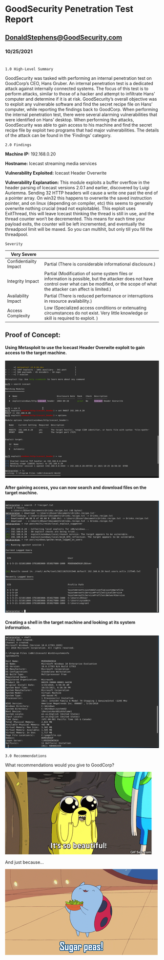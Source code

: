 
# GoodSecurity Penetration Test Report 

## DonaldStephens@GoodSecurity.com

### 10/25/2021
#


    1.0 High-Level Summary

GoodSecurity was tasked with performing an internal penetration test on GoodCorp’s CEO, Hans Gruber. An internal penetration test is a dedicated attack against internally connected systems. The focus of this test is to perform attacks, similar to those of a hacker and attempt to infiltrate Hans’ computer and determine if it is at risk. GoodSecurity’s overall objective was to exploit any vulnerable software and find the secret recipe file on Hans’ computer, while reporting the findings back to GoodCorp.
When performing the internal penetration test, there were several alarming vulnerabilities that were
identified on Hans’ desktop. When performing the attacks, GoodSecurity was able to gain access to his machine and find the secret recipe file by exploit two programs that had major vulnerabilities. The details of the attack can be found in the ‘Findings’ category.

    2.0 Findings

**Machine IP:** 192.168.0.20

**Hostname:** Icecast streaming media services

**Vulnerability Exploited:** Icecast Header Overwrite

**Vulnerability Explanation:** This module exploits a buffer overflow in the header parsing of Icecast versions 2.0.1 and earlier, discovered by Luigi Auriemma. Sending 32 HTTP headers will cause a write one past the end of a pointer array. On win32 this happens to overwrite the saved instruction pointer, and on linux (depending on compiler, etc) this seems to generally overwrite nothing crucial (read not exploitable). This exploit uses ExitThread, this will leave Icecast thinking the thread is still in use, and the thread counter won’t be decremented. This means for each time your payload exits, the counter will be left incremented, and eventually the threadpool limit will be maxed. So you can multihit, but only till you fill the threadpool. 

    Severity

|**Very Severe**| |
|-----------|--|
|Confidentiality Impact|Partial (There is considerable informational disclosure.)|
|Integrity Impact|Partial (Modification of some system files or information is possible, but the attacker does not have control over what can be modified, or the scope of what the attacker can affect is limited.)|
|Availability Impact|Partial (There is reduced performance or interruptions in resource availability.)|
|Access Complexity|Low (Specialized access conditions or extenuating circumstances do not exist. Very little knowledge or skill is required to exploit. )|

## Proof of Concept:

#### Using Metasploit to use the Icecast Header Overwite exploit to gain access to the target machine.
![meta](https://github.com/dsteves28/CyberSecurity-Bootcamp/blob/main/17.%20Penetration%20Testing%202/Metasploit.PNG)

#### After gaining access, you can now search and download files on the target machine.
![meterpreter](https://github.com/dsteves28/CyberSecurity-Bootcamp/blob/main/17.%20Penetration%20Testing%202/meterpreter.PNG)

#### Creating a shell in the target machine and looking at its system information.
![shell](https://github.com/dsteves28/CyberSecurity-Bootcamp/blob/main/17.%20Penetration%20Testing%202/shell.PNG)


    3.0 Recommendations

What recommendations would you give to GoodCorp?



![beautiful](https://github.com/dsteves28/CyberSecurity-Bootcamp/blob/main/17.%20Penetration%20Testing%202/beautiful.gif)

And just because...

![sugerpeas](https://github.com/dsteves28/CyberSecurity-Bootcamp/blob/main/17.%20Penetration%20Testing%202/sugerpeas.gif)